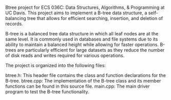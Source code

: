 Btree project for ECS 036C: Data Structures, Algorithms, & Programming at UC Davis. This project aims to implement a B-tree data structure, a self-balancing tree that allows for efficient searching, insertion, and deletion of records.

B-tree is a balanced tree data structure in which all leaf nodes are at the same level. It is commonly used in databases and file systems due to its ability to maintain a balanced height while allowing for faster operations. B-trees are particularly efficient for large datasets as they reduce the number of disk reads and writes required for various operations.

The project is organized into the following files:

btree.h: This header file contains the class and function declarations for the B-tree.
btree.cpp: The implementation of the B-tree class and its member functions can be found in this source file.
main.cpp: The main driver program to test the B-tree functionality.
